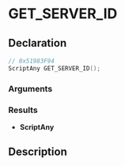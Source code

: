 # GET_SERVER_ID

## Declaration
```cpp
// 0x51983F94
ScriptAny GET_SERVER_ID();
```

### Arguments

### Results
- **ScriptAny**

## Description

